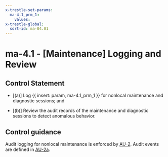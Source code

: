 ```yaml
---
x-trestle-set-params:
  ma-4.1_prm_1:
    values:
x-trestle-global:
  sort-id: ma-04.01
---
```


# ma-4.1 - \[Maintenance\] Logging and Review

## Control Statement

- \[(a)\] Log {{ insert: param, ma-4.1_prm_1 }} for nonlocal maintenance and diagnostic sessions; and

- \[(b)\] Review the audit records of the maintenance and diagnostic sessions to detect anomalous behavior.

## Control guidance

Audit logging for nonlocal maintenance is enforced by [AU-2](#au-2). Audit events are defined in [AU-2a](#au-2_smt.a).
